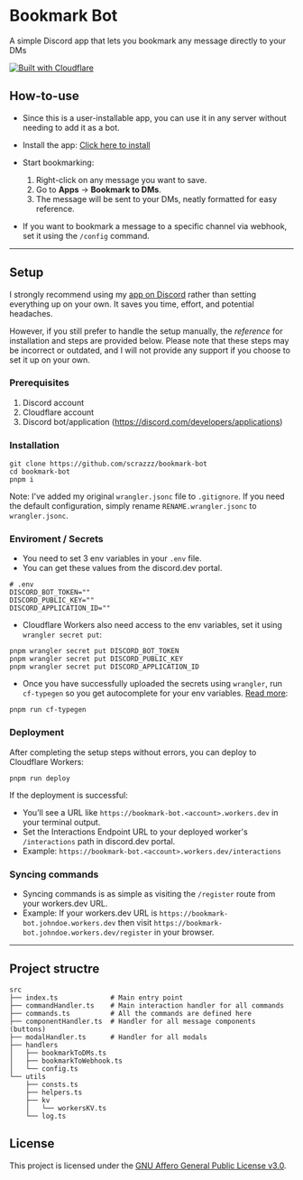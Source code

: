 # Bookmark Bot
A simple Discord app that lets you bookmark any message directly to your DMs

[![Built with Cloudflare](https://workers.cloudflare.com/built-with-cloudflare.svg)](https://cloudflare.com)

## How-to-use
- Since this is a user-installable app, you can use it in any server without needing to add it as a bot.
- Install the app: [Click here to install](https://discord.com/oauth2/authorize?client_id=812586569902850084)
- Start bookmarking:
  1. Right-click on any message you want to save.
  2. Go to **Apps** -> **Bookmark to DMs**.
  3. The message will be sent to your DMs, neatly formatted for easy reference.

- If you want to bookmark a message to a specific channel via webhook, set it using the `/config` command.

---

## Setup
I strongly recommend using my [app on Discord](https://discord.com/oauth2/authorize?client_id=812586569902850084) rather than setting everything up on your own. It saves you time, effort, and potential headaches.

However, if you still prefer to handle the setup manually, the *reference* for installation and steps are provided below. Please note that these steps may be incorrect or outdated, and I will not provide any support if you choose to set it up on your own.

### Prerequisites
1. Discord account
1. Cloudflare account
1. Discord bot/application (https://discord.com/developers/applications)

### Installation
```
git clone https://github.com/scrazzz/bookmark-bot
cd bookmark-bot
pnpm i
```

Note: I've added my original `wrangler.jsonc` file to `.gitignore`. If you need the default configuration, simply rename `RENAME.wrangler.jsonc` to `wrangler.jsonc`.

### Enviroment / Secrets
- You need to set 3 env variables in your `.env` file.
- You can get these values from the discord.dev portal.
```
# .env
DISCORD_BOT_TOKEN=""
DISCORD_PUBLIC_KEY=""
DISCORD_APPLICATION_ID=""
```

- Cloudflare Workers also need access to the env variables, set it using `wrangler secret put`:
```
pnpm wrangler secret put DISCORD_BOT_TOKEN
pnpm wrangler secret put DISCORD_PUBLIC_KEY
pnpm wrangler secret put DISCORD_APPLICATION_ID
```

- Once you have successfully uploaded the secrets using `wrangler`, run `cf-typegen` so you get autocomplete for your env variables. [Read more](https://developers.cloudflare.com/workers/wrangler/commands/#types):
```
pnpm run cf-typegen
```

### Deployment
After completing the setup steps without errors, you can deploy to Cloudflare Workers:
```
pnpm run deploy
```
If the deployment is successful:
- You’ll see a URL like `https://bookmark-bot.<account>.workers.dev` in your terminal output.
- Set the Interactions Endpoint URL to your deployed worker's `/interactions` path in discord.dev portal.
- Example: `https://bookmark-bot.<account>.workers.dev/interactions`

### Syncing commands
- Syncing commands is as simple as visiting the `/register` route from your workers.dev URL.
- Example: If your workers.dev URL is `https://bookmark-bot.johndoe.workers.dev` then visit `https://bookmark-bot.johndoe.workers.dev/register` in your browser.

---

## Project structre
```gql
src
├── index.ts             # Main entry point
├── commandHandler.ts    # Main interaction handler for all commands
├── commands.ts          # All the commands are defined here
├── componentHandler.ts  # Handler for all message components (buttons)
├── modalHandler.ts      # Handler for all modals
├── handlers
│   ├── bookmarkToDMs.ts
│   ├── bookmarkToWebhook.ts
│   └── config.ts
└── utils
    ├── consts.ts
    ├── helpers.ts
    ├── kv
    │   └── workersKV.ts
    └── log.ts
```

## License
This project is licensed under the [GNU Affero General Public License v3.0](./LICENSE).
